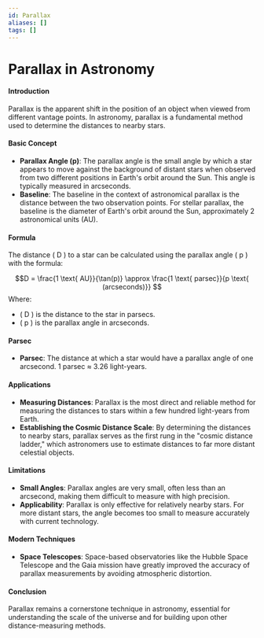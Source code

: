 ```yaml
---
id: Parallax
aliases: []
tags: []
---
```


# Parallax in Astronomy

#### Introduction

Parallax is the apparent shift in the position of an object when viewed from different vantage points. In astronomy, parallax is a fundamental method used to determine the distances to nearby stars.

#### Basic Concept

- **Parallax Angle (p)**: The parallax angle is the small angle by which a star appears to move against the background of distant stars when observed from two different positions in Earth's orbit around the Sun. This angle is typically measured in arcseconds.
- **Baseline**: The baseline in the context of astronomical parallax is the distance between the two observation points. For stellar parallax, the baseline is the diameter of Earth's orbit around the Sun, approximately 2 astronomical units (AU).

#### Formula

The distance \( D \) to a star can be calculated using the parallax angle \( p \) with the formula:

$$D = \frac{1 \text{ AU}}{\tan(p)} \approx \frac{1 \text{ parsec}}{p \text{ (arcseconds)}}
$$
Where:

- \( D \) is the distance to the star in parsecs.
- \( p \) is the parallax angle in arcseconds.

#### Parsec

- **Parsec**: The distance at which a star would have a parallax angle of one arcsecond. 1 parsec ≈ 3.26 light-years.

#### Applications

- **Measuring Distances**: Parallax is the most direct and reliable method for measuring the distances to stars within a few hundred light-years from Earth.
- **Establishing the Cosmic Distance Scale**: By determining the distances to nearby stars, parallax serves as the first rung in the "cosmic distance ladder," which astronomers use to estimate distances to far more distant celestial objects.

#### Limitations

- **Small Angles**: Parallax angles are very small, often less than an arcsecond, making them difficult to measure with high precision.
- **Applicability**: Parallax is only effective for relatively nearby stars. For more distant stars, the angle becomes too small to measure accurately with current technology.

#### Modern Techniques

- **Space Telescopes**: Space-based observatories like the Hubble Space Telescope and the Gaia mission have greatly improved the accuracy of parallax measurements by avoiding atmospheric distortion.

#### Conclusion

Parallax remains a cornerstone technique in astronomy, essential for understanding the scale of the universe and for building upon other distance-measuring methods.
